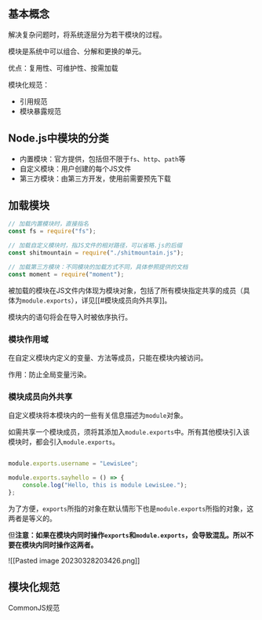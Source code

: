 
## 基本概念

解决复杂问题时，将系统逐层分为若干模块的过程。

模块是系统中可以组合、分解和更换的单元。

优点：复用性、可维护性、按需加载

模块化规范：
- 引用规范
- 模块暴露规范

## Node.js中模块的分类

- 内置模块：官方提供，包括但不限于`fs`、`http`、`path`等
- 自定义模块：用户创建的每个JS文件
- 第三方模块：由第三方开发，使用前需要预先下载

## 加载模块

```js
// 加载内置模块时，直接指名
const fs = require("fs");

// 加载自定义模块时，指JS文件的相对路径，可以省略.js的后缀
const shitmountain = require("./shitmountain.js");

// 加载第三方模块：不同模块的加载方式不同，具体参照提供的文档
const moment = require("moment");
```

被加载的模块在JS文件内体现为模块对象，包括了所有模块指定共享的成员（具体为`module.exports`），详见[[#模块成员向外共享]]。

模块内的语句将会在导入时被依序执行。

### 模块作用域

在自定义模块内定义的变量、方法等成员，只能在模块内被访问。

作用：防止全局变量污染。

### 模块成员向外共享

自定义模块将本模块内的一些有关信息描述为`module`对象。

如需共享一个模块成员，须将其添加入`module.exports`中。所有其他模块引入该模块时，都会引入`module.exports`。

```js

module.exports.username = "LewisLee";

module.exports.sayhello = () => {
	console.log("Hello, this is module LewisLee.");
};
```

为了方便，`exports`所指的对象在默认情形下也是`module.exports`所指的对象，这两者是等义的。

但**注意：如果在模块内同时操作`exports`和`module.exports`，会导致混乱。所以不要在模块内同时操作这两者。**

![[Pasted image 20230328203426.png]]

## 模块化规范

CommonJS规范
